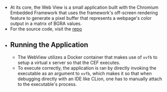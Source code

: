 - At its core, the Web View is a small application built with the Chromium Embedded Framework that uses the framework's off-screen rendering feature to generate a pixel buffer that represents a webpage's color output in a matrix of BGRA values.
- For the source code, visit the [repo](https://github.com/MisterChief53/CEF-Docker-O3DE)
- ## Running the Application
	- The WebView utilizes a Docker container that makes use of `xvfb` to setup a virtual x server so that the CEF executes.
	- To execute correctly, the application is ran by directly invoking the executable as an argument to `xvfb`, which makes it so that when debugging directly with an IDE like CLion, one has to manually attach to the executable's process.